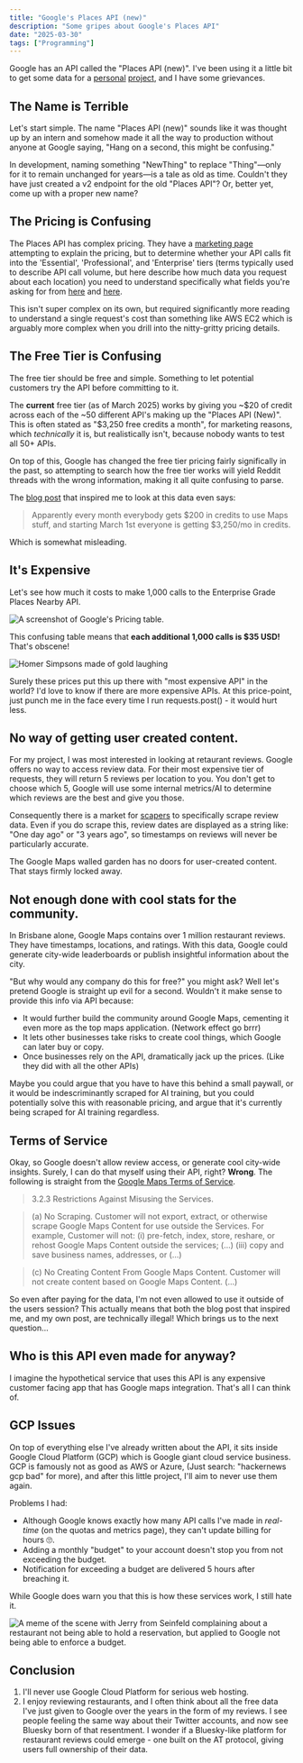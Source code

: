 ```yaml
---
title: "Google's Places API (new)"
description: "Some gripes about Google's Places API"
date: "2025-03-30"
tags: ["Programming"]
---
```


Google has an API called the "Places API (new)". I've been using it a little bit to get some data for a [personal](/projects/brisbanes-best-restaurants/2025) [project](/blog/brisbanes-best-restaurants-2025), and I have some grievances.

## The Name is Terrible

Let's start simple. The name "Places API (new)" sounds like it was thought up by an intern and somehow made it all the way to production without anyone at Google saying, "Hang on a second, this might be confusing."

In development, naming something "NewThing" to replace "Thing"—only for it to remain unchanged for years—is a tale as old as time. Couldn't they have just created a v2 endpoint for the old "Places API"? Or, better yet, come up with a proper new name?

## The Pricing is Confusing

The Places API has complex pricing. They have a [marketing page](https://mapsplatform.google.com/pricing/) attempting to explain the pricing, but to determine whether your API calls fit into the 'Essential', 'Professional', and 'Enterprise' tiers (terms typically used to describe API call volume, but here describe how much data you request about each location) you need to understand specifically what fields you're asking for from [here](https://developers.google.com/maps/billing-and-pricing/pricing) and [here](https://developers.google.com/maps/documentation/places/web-service/usage-and-billing).

This isn't super complex on its own, but required significantly more reading to understand a single request's cost than something like AWS EC2 which is arguably more complex when you drill into the nitty-gritty pricing details.

## The Free Tier is Confusing

The free tier should be free and simple. Something to let potential customers try the API before committing to it.

The **current** free tier (as of March 2025) works by giving you ~$20 of credit across each of the ~50 different API's making up the "Places API (New)". This is often stated as "$3,250 free credits a month", for marketing reasons, which _technically_ it is, but realistically isn't, because nobody wants to test all 50+ APIs.

On top of this, Google has changed the free tier pricing fairly significally in the past, so attempting to search how the free tier works will yield Reddit threads with the wrong information, making it all quite confusing to parse.

The [blog post](https://mattsayar.com/where-are-the-best-restaurants-in-my-city-a-statistical-analysis/) that inspired me to look at this data even says:

> Apparently every month everybody gets $200 in credits to use Maps stuff, and starting March 1st everyone is getting $3,250/mo in credits.

Which is somewhat misleading.

## It's Expensive

Let's see how much it costs to make 1,000 calls to the Enterprise Grade Places Nearby API.

![A screenshot of Google's Pricing table.](/images/blog/google-places-api/pricing.png)

This confusing table means that **each additional 1,000 calls is $35 USD!** That's obscene!

![Homer Simpsons made of gold laughing](/images/blog/google-places-api/homer_gold.gif)

Surely these prices put this up there with "most expensive API" in the world? I'd love to know if there are more expensive APIs. At this price-point, just punch me in the face every time I run requests.post() - it would hurt less.

## No way of getting user created content.

For my project, I was most interested in looking at retaurant reviews. Google offers no way to access review data. For their most expensive tier of requests, they will return 5 reviews per location to you. You don't get to choose which 5, Google will use some internal metrics/AI to determine which reviews are the best and give you those.

Consequently there is a market for [scapers](https://apify.com/compass/google-maps-reviews-scraper) to specifically scrape review data. Even if you do scrape this, review dates are displayed as a string like: "One day ago" or "3 years ago", so timestamps on reviews will never be particularly accurate.

The Google Maps walled garden has no doors for user-created content. That stays firmly locked away.

## Not enough done with cool stats for the community.

In Brisbane alone, Google Maps contains over 1 million restaurant reviews. They have timestamps, locations, and ratings. With this data, Google could generate city-wide leaderboards or publish insightful information about the city.

"But why would any company do this for free?" you might ask? Well let's pretend Google is straight up evil for a second. Wouldn't it make sense to provide this info via API because:

- It would further build the community around Google Maps, cementing it even more as the top maps application. (Network effect go brrr)
- It lets other businesses take risks to create cool things, which Google can later buy or copy.
- Once businesses rely on the API, dramatically jack up the prices. (Like they did with all the other APIs)

Maybe you could argue that you have to have this behind a small paywall, or it would be indescriminantly scraped for AI training, but you could potentially solve this with reasonable pricing, and argue that it's currently being scraped for AI training regardless.

## Terms of Service

Okay, so Google doesn't allow review access, or generate cool city-wide insights. Surely, I can do that myself using their API, right? **Wrong**. The following is straight from the [Google Maps Terms of Service](https://cloud.google.com/maps-platform/terms?hl=en).

> 3.2.3 Restrictions Against Misusing the Services.

> (a) No Scraping. Customer will not export, extract, or otherwise scrape Google Maps Content for use outside the Services. For example, Customer will not: (i) pre-fetch, index, store, reshare, or rehost Google Maps Content outside the services; (...) (iii) copy and save business names, addresses, or (...)

> (c) No Creating Content From Google Maps Content. Customer will not create content based on Google Maps Content. (...)

So even after paying for the data, I'm not even allowed to use it outside of the users session? This actually means that both the blog post that inspired me, and my own post, are technically illegal! Which brings us to the next question...

## Who is this API even made for anyway?

I imagine the hypothetical service that uses this API is any expensive customer facing app that has Google maps integration. That's all I can think of.

## GCP Issues

On top of everything else I've already written about the API, it sits inside Google Cloud Platform (GCP) which is Google giant cloud service business. GCP is famously not as good as AWS or Azure, (Just search: "hackernews gcp bad" for more), and after this little project, I'll aim to never use them again.

Problems I had:

- Although Google knows exactly how many API calls I've made in _real-time_ (on the quotas and metrics page), they can't update billing for hours 🙄.
- Adding a monthly "budget" to your account doesn't stop you from not exceeding the budget.
- Notification for exceeding a budget are delivered 5 hours after breaching it.

While Google does warn you that this is how these services work, I still hate it.

![A meme of the scene with Jerry from Seinfeld complaining about a restaurant not being able to hold a reservation, but applied to Google not being able to enforce a budget.](/images/blog/google-places-api/take_not_hold.png)

## Conclusion

1. I'll never use Google Cloud Platform for serious web hosting.
2. I enjoy reviewing restaurants, and I often think about all the free data I've just given to Google over the years in the form of my reviews. I see people feeling the same way about their Twitter accounts, and now see Bluesky born of that resentment. I wonder if a Bluesky-like platform for restaurant reviews could emerge - one built on the AT protocol, giving users full ownership of their data.
